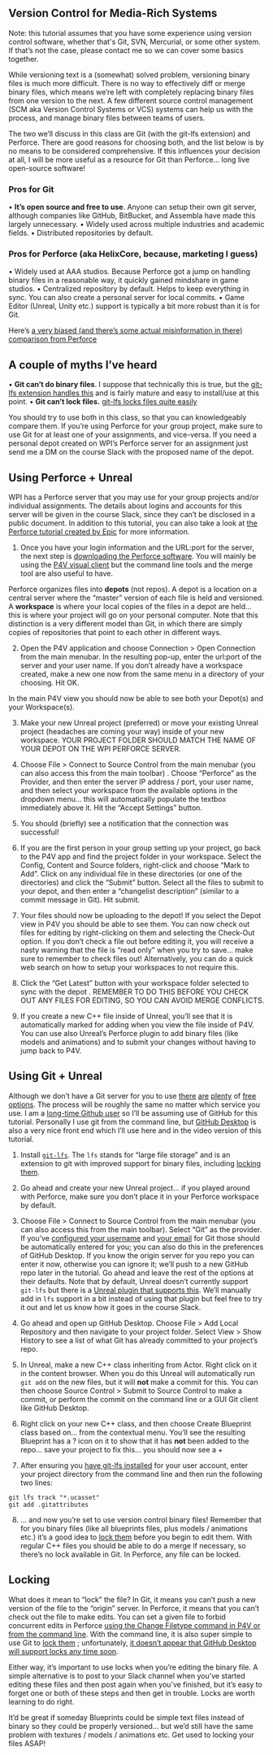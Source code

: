 ## Version Control for Media-Rich Systems
Note: this tutorial assumes that you have some experience using version control software, whether that's Git, SVN, Mercurial, or some other system. If that’s not the case, please contact me so we can cover some basics together. 

While versioning text is a (somewhat) solved problem, versioning binary files is much more difficult. There is no way to effectively diff or merge binary files, which means we’re left with completely replacing binary files from one version to the next. A few different source control management (SCM aka Version Control Systems or VCS) systems can help us with the process, and manage binary files between teams of users. 

The two we’ll discuss in this class are Git (with the git-lfs extension) and Perforce. There are good reasons for choosing both, and the list below is by no means to be considered comprehensive. If this influences your decision at all, I will be more useful as a resource for Git than Perforce… long live open-source software!

### Pros for Git
• **It’s open source and free to use**. Anyone can setup their own git server, although companies like GitHub, BitBucket, and Assembla have made this largely unnecessary.
• Widely used across multiple industries and academic fields.
• Distributed repositories by default.

### Pros for Perforce (aka HelixCore, because, marketing I guess)
• Widely used at AAA studios. Because Perforce got a jump on handling binary files in a reasonable way, it quickly gained mindshare in game studios. 
• Centralized repository by default. Helps to keep everything in sync. You can also create a personal server for local commits.
• Game Editor (Unreal, Unity etc.) support is typically a bit more robust than it is for Git.

Here’s [a very biased (and there’s some actual misinformation in there) comparison from Perforce](https://www.perforce.com/blog/vcs/git-vs-perforce-how-choose-and-when-use-both)

## A couple of myths I’ve heard
• **Git can’t do binary files**. I suppose that technically this is true, but the [git-lfs extension handles this](http://git-lfs.github.com/) and is fairly mature and easy to install/use at this point.
• **Git can’t lock files.** [git-lfs locks files quite easily](https://github.com/git-lfs/git-lfs/wiki/File-Locking) 

You should try to use both in this class, so that you can knowledgeably compare them. If you’re using Perforce for your group project, make sure to use Git for at least one of your assignments, and vice-versa. If you need a personal depot created on WPI’s Perforce server for an assignment just send me a DM on the course Slack with the proposed name of the depot.

## Using Perforce + Unreal
WPI has a Perforce server that you may use for your group projects and/or individual assignments. The details about logins and accounts for this server will be given in the course Slack, since they can’t be disclosed in a public document. In addition to this tutorial, you can also take a look at [the Perforce tutorial created by Epic](https://docs.unrealengine.com/en-US/Engine/Basics/SourceControl/Perforce/index.html) for more information.

1. Once you have your login information and the URL:port for the server, the next step is [downloading the Perforce software](https://www.perforce.com/downloads). You will mainly be using the [P4V visual client](https://www.perforce.com/downloads/helix-visual-client-p4v) but the command line tools and the merge tool are also useful to have.

Perforce organizes files into **depots** (not repos). A depot is a location on a central server where the “master” version of each file is held and versioned. A **workspace** is where your local copies of the files in a depot are held… this is where your project will go on your personal computer. Note that this distinction is a very different model than Git, in which there are simply copies of repositories that point to each other in different ways.

2. Open the P4V application and choose Connection > Open Connection from the main menubar. In the resulting pop-up, enter the url:port of the server and your user name. If you don’t already have a workspace created, make a new one now from the same menu in a directory of your choosing. Hit OK.

In the main P4V view you should now be able to see both your Depot(s) and your Workspace(s). 

3. Make your new Unreal project (preferred) or move your existing Unreal project (headaches are coming your way) inside of your new workspace. YOUR PROJECT FOLDER SHOULD MATCH THE NAME OF YOUR DEPOT ON THE WPI PERFORCE SERVER.

4. Choose File > Connect to Source Control from the main menubar (you can also access this from the main toolbar) . Choose “Perforce” as the Provider, and then enter the server IP address / port, your user name, and then select your workspace from the available options in the dropdown menu… this will automatically populate the textbox immediately above it.  Hit the “Accept Settings” button.

5. You should (briefly) see a notification that the connection was successful! 

6. If you are the first person in your group setting up your project, go back to the P4V app and find the project folder in your workspace. Select the Config, Content and Source folders, right-click and choose “Mark to Add”.  Click on any individual file in these directories (or one of the directories) and click the “Submit” button. Select all the files to submit to your depot, and then enter a “changelist description” (similar to a commit message in Git). Hit submit.

7. Your files should now be uploading to the depot! If you select the Depot view in P4V you should be able to see them. You can now check out files for editing by right-clicking on them and selecting the Check-Out option. If you don’t check a file out before editing it, you will receive a nasty warning that the file is “read only” when you try to save… make sure to remember to check files out! Alternatively, you can do a quick web search on how to setup your workspaces to not require this.

8. Click the “Get Latest” button with your workspace folder selected to sync with the depot . REMEMBER TO DO THIS BEFORE YOU CHECK OUT ANY FILES FOR EDITING, SO YOU CAN AVOID MERGE CONFLICTS.

9. If you create a new C++ file inside of Unreal, you’ll see that it is automatically marked for adding when you view the file inside of P4V. You can use also Unreal’s Perforce plugin to add binary files (like models and animations) and to submit your changes without having to jump back to P4V. 

## Using Git + Unreal
Although we don’t have a Git server for you to use [there](GitHub.com]) [are](bitbucket.org) [plenty](assembla.com) of [free options](gitlab.comm). The process will be roughly the same no matter which service you use. I am a [long-time Github user](https://github.com/charlieroberts) so I’ll be assuming use of GitHub for this tutorial. Personally I use git from the command line, but [GitHub Desktop](desktop.github.com) is also a very nice front end which I’ll use here and in the video version of this tutorial. 

1. Install [`git-lfs`](https://git-lfs.github.com). The `lfs` stands for “large file storage” and is an extension to git with improved support for binary files, including [locking them](https://github.com/git-lfs/git-lfs/wiki/File-Locking).

2. Go ahead and create your new Unreal project… if you played around with Perforce, make sure you don’t place it in your Perforce workspace by default.

3. Choose File > Connect to Source Control from the main menubar (you can also access this from the main toolbar). Select “Git” as the provider. If you’ve [configured your username](https://help.github.com/en/github/using-git/setting-your-username-in-git) and [your email](https://help.github.com/en/articles/setting-your-commit-email-address) for Git those should be automatically entered for you; you can also do this in the preferences of GitHub Desktop. If you know the origin server for you repo you can enter it now, otherwise you can ignore it; we’ll push to a new GitHub repo later in the tutorial. Go ahead and leave the rest of the options at their defaults. Note that by default, Unreal doesn’t currently support `git-lfs` but there is a [Unreal plugin that supports this](https://github.com/SRombauts/UE4GitPlugin). We’ll manually add in `lfs` support in a bit instead of using that plugin but feel free to try it out and let us know how it goes in the course Slack.

4. Go ahead and open up GitHub Desktop. Choose File > Add Local Repository and then navigate to your project folder. Select View > Show History to see a list of what Git has already committed to your project’s repo.

5. In Unreal, make a new C++ class inheriting from Actor. Right click on it in the content browser. When you do this Unreal will automatically run `git add` on the new files, but it will **not** make a commit for this. You can then choose Source Control > Submit to Source Control to make a commit, or perform the commit on the command line or a GUI Git client like GitHub Desktop.

6.  Right click on your new C++ class, and then choose Create Blueprint class based on… from the contextual menu. You’ll see the resulting Blueprint has a ? icon on it to show  that it has **not** been added to the repo… save your project to fix this… you should now see a +

7. After ensuring you [have git-lfs installed](https://git-lfs.github.com) for your user account, enter your project directory from the command line and then run the following two lines:
```
git lfs track "*.ucasset"
git add .gitattributes
```

8. … and now you’re set to use version control binary files! Remember that for you binary files (like all blueprints files, plus models / animations etc.) it’s a good idea to [lock them](https://github.com/git-lfs/git-lfs/wiki/File-Locking) before you begin to edit them. With regular C++ files you should be able to do a merge if necessary, so there’s no lock available in Git. In Perforce, any file can be locked.

## Locking
What does it mean to “lock” the file? In Git, it means you can’t push a new version of the file to the “origin” server. In Perforce, it means that you can’t check out the file to make edits. You can set a given file to forbid concurrent edits in Perforce [using the Change Filetype command in P4V or from the command line](https://community.perforce.com/s/article/3114).  With the command line, it is also super simple to use Git to [lock them](https://github.com/git-lfs/git-lfs/wiki/File-Locking) ; unfortunately, [it doesn’t appear that GitHub Desktop will support locks any time soon](https://github.com/desktop/desktop/issues/8419).

Either way, it’s important to use locks when you’re editing the binary file. A simple alternative is to post to your Slack channel when you’ve started editing these files and then post again when you’ve finished, but it’s easy to forget one or both of these steps and then get in trouble. Locks are worth learning to do right.

It’d be great if someday Blueprints could be simple text files instead of binary so they could be properly versioned… but we’d still have the same problem with textures / models / animations etc. Get used to locking your files ASAP!
